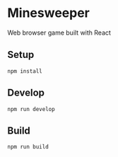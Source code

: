# Minesweeper

Web browser game built with React

## Setup

`npm install`

## Develop

`npm run develop`

## Build

`npm run build`
